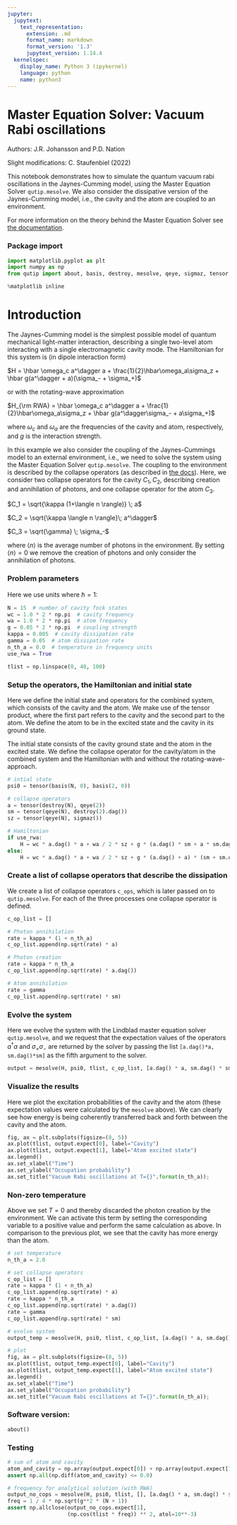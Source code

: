 ```yaml
---
jupyter:
  jupytext:
    text_representation:
      extension: .md
      format_name: markdown
      format_version: '1.3'
      jupytext_version: 1.14.4
  kernelspec:
    display_name: Python 3 (ipykernel)
    language: python
    name: python3
---
```


# Master Equation Solver: Vacuum Rabi oscillations

Authors: J.R. Johansson and P.D. Nation

Slight modifications: C. Staufenbiel (2022)

This notebook demonstrates how to simulate the quantum vacuum rabi 
oscillations in the Jaynes-Cumming model, using the Master Equation Solver 
`qutip.mesolve`. We also consider the dissipative version of the 
Jaynes-Cumming model, i.e., the cavity and the atom are coupled to an 
environment.


For more information on the theory behind the Master Equation Solver see [the documentation](https://qutip.org/docs/latest/guide/dynamics/dynamics-master.html#non-unitary-evolution).


### Package import

```python
import matplotlib.pyplot as plt
import numpy as np
from qutip import about, basis, destroy, mesolve, qeye, sigmaz, tensor

%matplotlib inline
```

# Introduction

The Jaynes-Cumming model is the simplest possible model of quantum mechanical light-matter interaction, describing a single two-level atom interacting with a single electromagnetic cavity mode. The Hamiltonian for this system is (in dipole interaction form)

$H = \hbar \omega_c a^\dagger a + \frac{1}{2}\hbar\omega_a\sigma_z + \hbar g(a^\dagger + a)(\sigma_- + \sigma_+)$

or with the rotating-wave approximation

$H_{\rm RWA} = \hbar \omega_c a^\dagger a + \frac{1}{2}\hbar\omega_a\sigma_z + \hbar g(a^\dagger\sigma_- + a\sigma_+)$

where $\omega_c$ and $\omega_a$ are the frequencies of the cavity and atom, respectively, and $g$ is the interaction strength.

In this example we also consider the coupling of the Jaynes-Cummings model to an external environment, i.e., we need to solve the system using the Master Equation Solver `qutip.mesolve`. The coupling to the environment is described by the collapse operators (as described in [the docs](https://qutip.org/docs/latest/guide/dynamics/dynamics-master.html#non-unitary-evolution)). Here, we consider two collapse operators for the cavity $C_1, C_2$, describing creation and annihilation of photons, and one collapse operator for the atom $C_3$.

$C_1 = \sqrt{\kappa (1+\langle n \rangle)} \; a$

$C_2 = \sqrt{\kappa \langle n \rangle}\; a^\dagger$

$C_3 = \sqrt{\gamma} \; \sigma_-$

where $\langle n \rangle$ is the average number of photons in the environment. By setting $\langle n \rangle=0$ we remove the creation of photons and only consider the annihilation of photons.

### Problem parameters

Here we use units where $\hbar = 1$: 

```python
N = 15  # number of cavity fock states
wc = 1.0 * 2 * np.pi  # cavity frequency
wa = 1.0 * 2 * np.pi  # atom frequency
g = 0.05 * 2 * np.pi  # coupling strength
kappa = 0.005  # cavity dissipation rate
gamma = 0.05  # atom dissipation rate
n_th_a = 0.0  # temperature in frequency units
use_rwa = True

tlist = np.linspace(0, 40, 100)
```

### Setup the operators, the Hamiltonian and initial state

Here we define the initial state and operators for the combined system, which consists of the cavity and the atom. We make use of the tensor product, where the first part refers to the cavity and the second part to the atom. We define the atom to be in the excited state and the cavity in its ground state.

The initial state  consists of the cavity ground state and the atom in the excited state. We define the collapse operator for the cavity/atom in the combined system and the Hamiltonian with and without the rotating-wave-approach.

```python
# intial state
psi0 = tensor(basis(N, 0), basis(2, 0))

# collapse operators
a = tensor(destroy(N), qeye(2))
sm = tensor(qeye(N), destroy(2).dag())
sz = tensor(qeye(N), sigmaz())

# Hamiltonian
if use_rwa:
    H = wc * a.dag() * a + wa / 2 * sz + g * (a.dag() * sm + a * sm.dag())
else:
    H = wc * a.dag() * a + wa / 2 * sz + g * (a.dag() + a) * (sm + sm.dag())
```

### Create a list of collapse operators that describe the dissipation

We create a list of collapse operators `c_ops`, which is later passed on to `qutip.mesolve`. For each of the three processes one collapse operator is defined.

```python
c_op_list = []

# Photon annihilation
rate = kappa * (1 + n_th_a)
c_op_list.append(np.sqrt(rate) * a)

# Photon creation
rate = kappa * n_th_a
c_op_list.append(np.sqrt(rate) * a.dag())

# Atom annihilation
rate = gamma
c_op_list.append(np.sqrt(rate) * sm)
```

### Evolve the system

Here we evolve the system with the Lindblad master equation solver `qutip.mesolve`, and we request that the expectation values of the operators $a^\dagger a$ and $\sigma_+\sigma_-$ are returned by the solver by passing the list `[a.dag()*a, sm.dag()*sm]` as the fifth argument to the solver.

```python
output = mesolve(H, psi0, tlist, c_op_list, [a.dag() * a, sm.dag() * sm])
```

### Visualize the results

Here we plot the excitation probabilities of the cavity and the atom (these expectation values were calculated by the `mesolve` above). We can clearly see how energy is being coherently transferred back and forth between the cavity and the atom.

```python
fig, ax = plt.subplots(figsize=(8, 5))
ax.plot(tlist, output.expect[0], label="Cavity")
ax.plot(tlist, output.expect[1], label="Atom excited state")
ax.legend()
ax.set_xlabel("Time")
ax.set_ylabel("Occupation probability")
ax.set_title("Vacuum Rabi oscillations at T={}".format(n_th_a));
```

### Non-zero temperature
Above we set $T = 0$ and thereby discarded the photon creation by the environment. We can activate this term by setting the corresponding variable to a positive value and perform the same calculation as above. In comparison to the previous plot, we see that the cavity has more energy than the atom.

```python
# set temperature
n_th_a = 2.0

# set collapse operators
c_op_list = []
rate = kappa * (1 + n_th_a)
c_op_list.append(np.sqrt(rate) * a)
rate = kappa * n_th_a
c_op_list.append(np.sqrt(rate) * a.dag())
rate = gamma
c_op_list.append(np.sqrt(rate) * sm)

# evolve system
output_temp = mesolve(H, psi0, tlist, c_op_list, [a.dag() * a, sm.dag() * sm])

# plot
fig, ax = plt.subplots(figsize=(8, 5))
ax.plot(tlist, output_temp.expect[0], label="Cavity")
ax.plot(tlist, output_temp.expect[1], label="Atom excited state")
ax.legend()
ax.set_xlabel("Time")
ax.set_ylabel("Occupation probability")
ax.set_title("Vacuum Rabi oscillations at T={}".format(n_th_a));
```

### Software version:

```python
about()
```

### Testing

```python
# sum of atom and cavity
atom_and_cavity = np.array(output.expect[0]) + np.array(output.expect[1])
assert np.all(np.diff(atom_and_cavity) <= 0.0)

# frequency for analytical solution (with RWA)
output_no_cops = mesolve(H, psi0, tlist, [], [a.dag() * a, sm.dag() * sm])
freq = 1 / 4 * np.sqrt(g**2 * (N + 1))
assert np.allclose(output_no_cops.expect[1],
                   (np.cos(tlist * freq)) ** 2, atol=10**-3)
```

